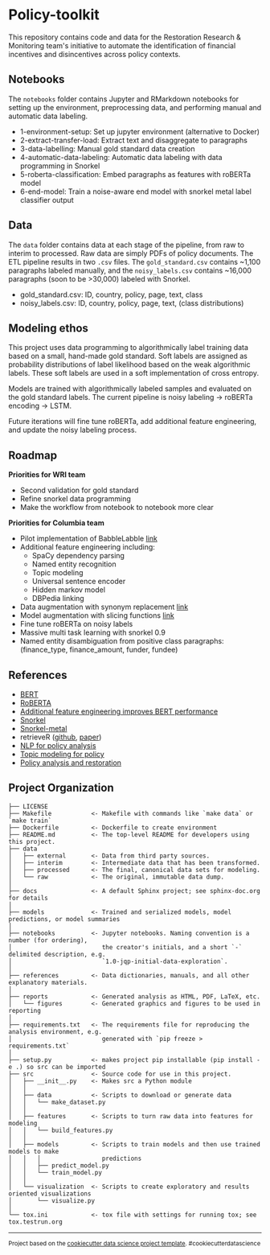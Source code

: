 Policy-toolkit
==============================

This repository contains code and data for the Restoration Research & Monitoring team's initiative to automate the identification of financial incentives and disincentives across policy contexts.

## Notebooks

The `notebooks` folder contains Jupyter and RMarkdown notebooks for setting up the environment, preprocessing data, and performing manual and automatic data labeling.

   * 1-environment-setup: Set up jupyter environment (alternative to Docker)
   * 2-extract-transfer-load: Extract text and disaggregate to paragraphs
   * 3-data-labelling: Manual gold standard data creation
   * 4-automatic-data-labeling: Automatic data labeling with data programming in Snorkel
   * 5-roberta-classification: Embed paragraphs as features with roBERTa model
   * 6-end-model: Train a noise-aware end model with snorkel metal label classifier output

## Data

The `data` folder contains data at each stage of the pipeline, from raw to interim to processed. Raw data are simply PDFs of policy documents. The ETL pipeline results in two `.csv` files. The `gold_standard.csv` contains ~1,100 paragraphs labeled manually, and the `noisy_labels.csv` contains ~16,000 paragraphs (soon to be >30,000) labeled with Snorkel.

   * gold_standard.csv: ID, country, policy, page, text, class
   * noisy_labels.csv: ID, country, policy, page, text, (class distributions)
   
## Modeling ethos

This project uses data programming to algorithmically label training data based on a small, hand-made gold standard. Soft labels are assigned as probability distributions of label likelihood based on the weak algorithmic labels. These soft labels are used in a soft implementation of cross entropy.

Models are trained with algorithmically labeled samples and evaluated on the gold standard labels. The current pipeline is noisy labeling -> roBERTa encoding -> LSTM.

Future iterations will fine tune roBERTa, add additional feature engineering, and update the noisy labeling process.

## Roadmap

**Priorities for WRI team**
   * Second validation for gold standard
   * Refine snorkel data programming
   * Make the workflow from notebook to notebook more clear

**Priorities for Columbia team**
   * Pilot implementation of BabbleLabble [link](https://github.com/HazyResearch/babble)
   * Additional feature engineering including:
      * SpaCy dependency parsing
      * Named entity recognition
      * Topic modeling
      * Universal sentence encoder
      * Hidden markov model
      * DBPedia linking
   * Data augmentation with synonym replacement [link](https://www.snorkel.org/use-cases/02-spam-data-augmentation-tutorial)
   * Model augmentation with slicing functions [link](https://www.snorkel.org/use-cases/03-spam-data-slicing-tutorial)
   * Fine tune roBERTa on noisy labels
   * Massive multi task learning with snorkel 0.9
   * Named entity disambiguation from positive class paragraphs: (finance_type, finance_amount, funder, fundee)

## References

   * [BERT](https://arxiv.org/pdf/1810.04805.pdf)
   * [RoBERTA](https://arxiv.org/pdf/1907.11692.pdf)
   * [Additional feature engineering improves BERT performance](http://web.stanford.edu/class/cs224n/reports/default/15791958.pdf)
   * [Snorkel](https://dawn.cs.stanford.edu/pubs/snorkel-nips2016.pdf)
   * [Snorkel-metal](https://arxiv.org/pdf/1810.02840.pdf)
   * retrieveR ([github](https://github.com/wri/retrieveR), [paper](https://arxiv.org/pdf/1908.02425.pdf))
   * [NLP for policy analysis](https://web.stanford.edu/~jgrimmer/tad2.pdf)
   * [Topic modeling for policy](https://www.tandfonline.com/doi/full/10.1080/14693062.2019.1624252)
   * [Policy analysis and restoration](https://pdfs.semanticscholar.org/4bc7/af30a8ec6f325cd15da54cc5973f8be49240.pdf)

Project Organization
------------

    ├── LICENSE
    ├── Makefile           <- Makefile with commands like `make data` or `make train`
    ├── Dockerfile         <- Dockerfile to create environment
    ├── README.md          <- The top-level README for developers using this project.
    ├── data
    │   ├── external       <- Data from third party sources.
    │   ├── interim        <- Intermediate data that has been transformed.
    │   ├── processed      <- The final, canonical data sets for modeling.
    │   └── raw            <- The original, immutable data dump.
    │
    ├── docs               <- A default Sphinx project; see sphinx-doc.org for details
    │
    ├── models             <- Trained and serialized models, model predictions, or model summaries
    │
    ├── notebooks          <- Jupyter notebooks. Naming convention is a number (for ordering),
    │                         the creator's initials, and a short `-` delimited description, e.g.
    │                         `1.0-jqp-initial-data-exploration`.
    │
    ├── references         <- Data dictionaries, manuals, and all other explanatory materials.
    │
    ├── reports            <- Generated analysis as HTML, PDF, LaTeX, etc.
    │   └── figures        <- Generated graphics and figures to be used in reporting
    │
    ├── requirements.txt   <- The requirements file for reproducing the analysis environment, e.g.
    │                         generated with `pip freeze > requirements.txt`
    │
    ├── setup.py           <- makes project pip installable (pip install -e .) so src can be imported
    ├── src                <- Source code for use in this project.
    │   ├── __init__.py    <- Makes src a Python module
    │   │
    │   ├── data           <- Scripts to download or generate data
    │   │   └── make_dataset.py
    │   │
    │   ├── features       <- Scripts to turn raw data into features for modeling
    │   │   └── build_features.py
    │   │
    │   ├── models         <- Scripts to train models and then use trained models to make
    │   │   │                 predictions
    │   │   ├── predict_model.py
    │   │   └── train_model.py
    │   │
    │   └── visualization  <- Scripts to create exploratory and results oriented visualizations
    │       └── visualize.py
    │
    └── tox.ini            <- tox file with settings for running tox; see tox.testrun.org


--------

<p><small>Project based on the <a target="_blank" href="https://drivendata.github.io/cookiecutter-data-science/">cookiecutter data science project template</a>. #cookiecutterdatascience</small></p>
